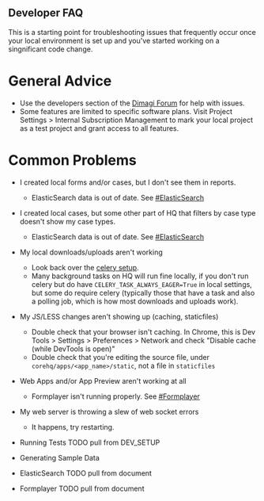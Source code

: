 Developer FAQ
-------------

This is a starting point for troubleshooting issues that frequently occur once your local environment
is set up and you've started working on a singnificant code change.

# General Advice

- Use the developers section of the [Dimagi Forum](https://forum.dimagi.com/) for help with issues.
- Some features are limited to specific software plans. Visit Project Settings > Internal Subscription Management
to mark your local project as a test project and grant access to all features.

# Common Problems
+ I created local forms and/or cases, but I don't see them in reports.
   + ElasticSearch data is out of date. See [#ElasticSearch](#ElasticSearch)
+ I created local cases, but some other part of HQ that filters by case type doesn't show my case types.
   + ElasticSearch data is out of date. See [#ElasticSearch](#ElasticSearch)
+ My local downloads/uploads aren't working
   + Look back over the [celery setup](https://github.com/dimagi/commcare-hq/blob/master/DEV_SETUP.md#running-commcare-hq).
   + Many background tasks on HQ will run fine locally, if you don't run celery but do have `CELERY_TASK_ALWAYS_EAGER=True` in local settings, but some do require celery (typically those that have a task and also a polling job, which is how most downloads and uploads work).
+ My JS/LESS changes aren't showing up (caching, staticfiles)
   + Double check that your browser isn't caching. In Chrome, this is Dev Tools > Settings > Preferences > Network and check "Disable cache (while DevTools is open)"
   + Double check that you're editing the source file, under `corehq/apps/<app_name>/static`, not a file in `staticfiles`
+ Web Apps and/or App Preview aren't working at all
   + Formplayer isn't running properly. See [#Formplayer](#Formplayer)
+ My web server is throwing a slew of web socket errors
   + It happens, try restarting.

+ Running Tests TODO pull from DEV_SETUP
+ Generating Sample Data
+ ElasticSearch TODO pull from document
+ Formplayer TODO pull from document